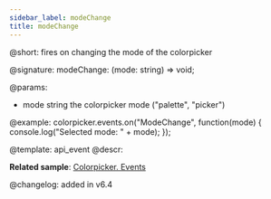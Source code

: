 ```yaml
---
sidebar_label: modeChange
title: modeChange
---          
```


@short: fires on changing the mode of the colorpicker

@signature: modeChange: (mode: string) => void;

@params:
- mode	string		the colorpicker mode ("palette", "picker")

@example:
colorpicker.events.on("ModeChange", function(mode) {
   console.log("Selected mode: " + mode); 
});
 
@template: api_event
@descr:

**Related sample**: [Colorpicker. Events](https://snippet.dhtmlx.com/fllgaabo)

@changelog: added in v6.4
